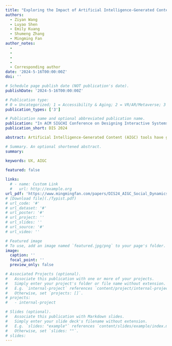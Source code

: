 ```yaml
---
title: "Exploring the Impact of Artificial Intelligence-Generated Content (AIGC) Tools on Social Dynamics in UX Collaboration"
authors:
  - Ziyan Wang
  - Luyao Shen 
  - Emily Kuang
  - Shumeng Zhang
  - Mingming Fan
author_notes:
  - 
  - 
  - 
  -
  - Corresponding author
date: '2024-5-16T00:00:00Z'
doi: ''

# Schedule page publish date (NOT publication's date).
publishDate: '2024-5-16T00:00:00Z'

# Publication type: 
# 0 = Uncategorized; 1 = Accessibility & Aging; 2 = VR/AR/Metaverse; 3 = Human-AI Collaboration; 4 = UX Methodology; 5 = Social Computing; 6 = Sensing; 
publication_types: ['3']

# Publication name and optional abbreviated publication name.
publication: "In ACM SIGCHI Conference on Designing Interactive Systems (DIS' 24) (acceptance rate: 21.5%)"
publication_short: DIS 2024

abstract: Artificial Intelligence-Generated Content (AIGC) tools have gradually been integrated into the daily workflow of UX practitioners. While existing research has explored the integration of AIGC tools in daily workflow, little is known about their impact on social dynamics within UX collaboration. We conducted four focus groups and eight semi-structured interviews with 26 UX practitioners to investigate how AIGC tools influence social dynamics in UX collaboration. Our findings indicated that AIGC tools not only mitigated conflicts but also introduced potential new conflicts. AIGC tools expanded the roles of UX practitioners and fostered a team culture characterized by exploring and discussing. Participants have higher expectations for AI-assisted design in user understanding and prototype evaluation, and team-motivated AI tools learning. Based on these findings, we discussed the benefits and concerns of conflict resolution through AIGC and the importance of teams in AI learning. Finally, we proposed several suggestions for future AI design research.

# Summary. An optional shortened abstract.
summary:

keywords: UX, AIGC
  
featured: false

links:
  # - name: Custom Link
  #   url: http://example.org
url_pdf: 'https://www.mingmingfan.com/papers/DIS24_AIGC_Social_Dynamics_UX.pdf'
# [Download file](./Typist.pdf)
# url_code: '#'
# url_dataset: '#'
# url_poster: '#'
# url_project: ''
# url_slides: ''
# url_source: '#'
# url_video: ''

# Featured image
# To use, add an image named `featured.jpg/png` to your page's folder.
image:
  caption: ''
  focal_point: ''
  preview_only: false

# Associated Projects (optional).
#   Associate this publication with one or more of your projects.
#   Simply enter your project's folder or file name without extension.
#   E.g. `internal-project` references `content/project/internal-project/index.md`.
#   Otherwise, set `projects: []`.
# projects:
#   - internal-project

# Slides (optional).
#   Associate this publication with Markdown slides.
#   Simply enter your slide deck's filename without extension.
#   E.g. `slides: "example"` references `content/slides/example/index.md`.
#   Otherwise, set `slides: ""`.
# slides:
---
```


<!-- {{< youtube f9lO9tin4tw >}} -->


